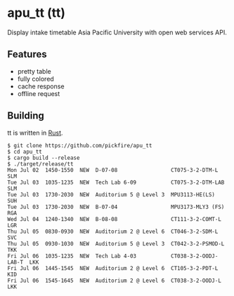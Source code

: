 apu_tt (tt)
===========

Display intake timetable Asia Pacific University with open web services API.

Features
--------
- pretty table
- fully colored
- cache response
- offline request

Building
--------
tt is written in [Rust](https://rustup.rs/).

    $ git clone https://github.com/pickfire/apu_tt
    $ cd apu_tt
    $ cargo build --release
    $ ./target/release/tt
    Mon Jul 02  1450-1550  NEW  D-07-08                 CT075-3-2-DTM-L       SLM
    Tue Jul 03  1035-1235  NEW  Tech Lab 6-09           CT075-3-2-DTM-LAB     SLM
    Tue Jul 03  1730-2030  NEW  Auditorium 5 @ Level 3  MPU3113-HE(LS)        SUH
    Tue Jul 03  1730-2030  NEW  B-07-04                 MPU3173-MLY3 (FS)     RGA
    Wed Jul 04  1240-1340  NEW  B-08-08                 CT111-3-2-COMT-L      LGR
    Thu Jul 05  0830-0930  NEW  Auditorium 2 @ Level 6  CT046-3-2-SDM-L       SVC
    Thu Jul 05  0930-1030  NEW  Auditorium 5 @ Level 3  CT042-3-2-PSMOD-L     TKK
    Fri Jul 06  1035-1235  NEW  Tech Lab 4-03           CT038-3-2-OODJ-LAB-T  LKK
    Fri Jul 06  1445-1545  NEW  Auditorium 2 @ Level 6  CT105-3-2-PDT-L       KID
    Fri Jul 06  1545-1645  NEW  Auditorium 2 @ Level 6  CT038-3-2-OODJ-L      LKK

